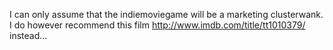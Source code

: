 I can only assume that the indiemoviegame will be a marketing clusterwank. I do however recommend this film http://www.imdb.com/title/tt1010379/ instead...